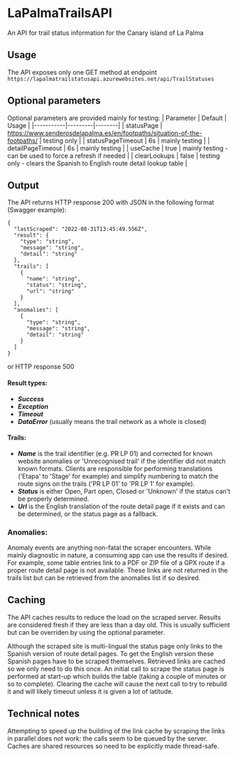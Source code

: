 # LaPalmaTrailsAPI

An API for trail status information for the Canary island of La Palma

## Usage

The API exposes only one GET method at endpoint `https://lapalmatrailstatusapi.azurewebsites.net/api/TrailStatuses`

## Optional parameters

Optional parameters are provided mainly for testing:
| Parameter | Default | Usage |
|-----------|---------|--------|
| statusPage | https://www.senderosdelapalma.es/en/footpaths/situation-of-the-footpaths/ | testing only |
| statusPageTimeout | 6s | mainly testing |
| detailPageTimeout | 6s | mainly testing |
| useCache | true | mainly testing - can be used to force a refresh if needed |
| clearLookups | false | testing only - clears the Spanish to English route detail lookup table |

## Output

The API returns HTTP response 200 with JSON in the following format (Swagger example):
```
{
  "lastScraped": "2022-08-31T13:45:49.556Z",
  "result": {
    "type": "string",
    "message": "string",
    "detail": "string"
  },
  "trails": [
    {
      "name": "string",
      "status": "string",
      "url": "string"
    }
  ],
  "anomalies": [
    {
      "type": "string",
      "message": "string",
      "detail": "string"
    }
  ]
}
```
or HTTP response 500

#### Result types:
- ***Success***
- ***Exception***
- ***Timeout***
- ***DataError*** (usually means the trail network as a whole is closed)

#### Trails:
- ***Name*** is the trail identifier (e.g. PR LP 01) and corrected for known website anomalies or 'Unrecognised trail' if the identifier did not match known formats. Clients are responsible for performing translations ('Etapa' to 'Stage' for example) and simplify numbering to match the route signs on the trails ('PR LP 01' to 'PR LP 1' for example).
- ***Status*** is either Open, Part open, Closed or 'Unknown' if the status can't be properly determined.
- ***Url*** is the English translation of the route detail page if it exists and can be determined, or the status page as a fallback.

### Anomalies:
Anomaly events are anything non-fatal the scraper encounters. While mainly diagnostic in nature, a consuming app can use the results if desired. For example, some table entries link to a PDF or ZIP file of a GPX route if a proper route detail page is not available. These links are not returned in the trails list but can be retrieved from the anomalies list if so desired.

## Caching

The API caches results to reduce the load on the scraped server. Results are considered fresh if they are less than a day old. This is usually sufficient but can be overriden by using the optional parameter.

Although the scraped site is multi-lingual the status page only links to the Spanish version of route detail pages. To get the English version these Spanish pages have to be scraped themselves. Retrieved links are cached so we only need to do this once. An initial call to scrape the status page is performed at start-up which builds the table (taking a couple of minutes or so to complete). Clearing the cache will cause the next call to try to rebuild it and will likely timeout unless it is given a lot of latitude.

## Technical notes
Attempting to speed up the building of the link cache by scraping the links in parallel does not work: the calls seem to be queued by the server.
Caches are shared resources so need to be explicitly made thread-safe.
